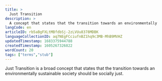 ```yaml
---
title: >
  Just Transition
description: >
  A concept that states that the transition towards an environmentally sustainable society should be socially just.
langCode: en
articleID: rb5aBgFXLtMBfdbSj-2zLVUu8378MDBK
languageCollectionID: aq7NEgFCciufnBZ1hq9c3MB-MhB9MVHZ
updatedTimestamp: 1683375944788
createdTimestamp: 1605267326822
wordCount: 20
tags: ["terms","stub"]
---
```


Just Transition is a broad concept that states that the transition towards an environmentally sustainable society should be socially just.